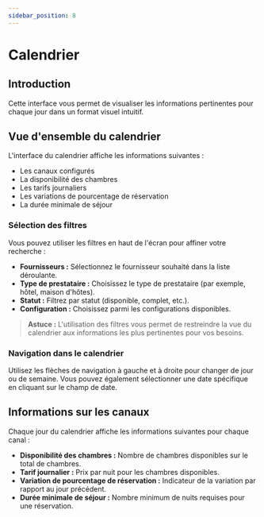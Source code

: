 ```yaml
---
sidebar_position: 8
---
```


# Calendrier 
## Introduction 
Cette interface vous permet de visualiser les informations pertinentes pour chaque jour dans un format visuel intuitif.
## Vue d'ensemble du calendrier
L'interface du calendrier affiche les informations suivantes :
- Les canaux configurés
- La disponibilité des chambres
- Les tarifs journaliers
- Les variations de pourcentage de réservation
- La durée minimale de séjour
### Sélection des filtres
Vous pouvez utiliser les filtres en haut de l'écran pour affiner votre recherche :
- **Fournisseurs :** Sélectionnez le fournisseur souhaité dans la liste déroulante.
- **Type de prestataire :** Choisissez le type de prestataire (par exemple, hôtel, maison d'hôtes).
- **Statut :** Filtrez par statut (disponible, complet, etc.).
- **Configuration :** Choisissez parmi les configurations disponibles.

> **Astuce :** L'utilisation des filtres vous permet de restreindre la vue du calendrier aux informations les plus pertinentes pour vos besoins.

### Navigation dans le calendrier
Utilisez les flèches de navigation à gauche et à droite pour changer de jour ou de semaine. Vous pouvez également sélectionner une date spécifique en cliquant sur le champ de date.

## Informations sur les canaux

Chaque jour du calendrier affiche les informations suivantes pour chaque canal :
- **Disponibilité des chambres :** Nombre de chambres disponibles sur le total de chambres.
- **Tarif journalier :** Prix par nuit pour les chambres disponibles.
- **Variation de pourcentage de réservation :** Indicateur de la variation par rapport au jour précédent.
- **Durée minimale de séjour :** Nombre minimum de nuits requises pour une réservation.


